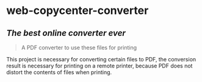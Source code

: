 # web-copycenter-converter
## _The best online converter ever_
> A PDF converter to use these files for printing

This project is necessary for converting certain files to PDF, the conversion result is necessary for printing on a remote printer, because PDF does not distort the contents of files when printing.



